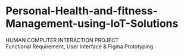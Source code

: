 # Personal-Health-and-fitness-Management-using-IoT-Solutions
HUMAN COMPUTER INTERACTION PROJECT
 <br/> 
Functional Requirement, User Interface & Figma Prototyping
